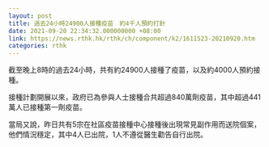 ```yaml
---
layout: post
title: 過去24小時24900人接種疫苗　約4千人預約打針
date: 2021-09-20 22:34:32.000000000 +08:00
link: https://news.rthk.hk/rthk/ch/component/k2/1611523-20210920.htm
categories: rthk
---
```


截至晚上8時的過去24小時，共有約24900人接種了疫苗，以及約4000人預約接種。

接種計劃開展以來，政府已為參與人士接種合共超過840萬劑疫苗，其中超過441萬人已接種第一劑疫苗。

當局又說，昨日共有5宗在社區疫苗接種中心接種後出現常見副作用而送院個案，他們情況穩定，其中4人已出院，1人不遵從醫生勸告自行出院。
